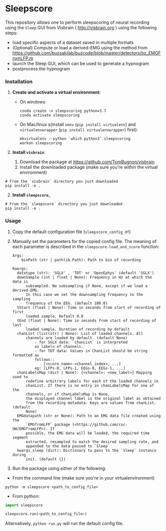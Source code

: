 # Sleepscore

This repository allows one to perform sleepscoring of neural recording using the
`Sleep` GUI from Visbrain ( <http://visbrain.org> ) using the following steps:

-   load specific aspects of a dataset saved in multiple formats
-   (Optional) Compute or load a derived-EMG using the method from <https://github.com/buzsakilab/buzcode/blob/master/detectors/bz_EMGFromLFP.m>
-   launch the Sleep GUI, which can be used to generate a hypnogram
-   postprocess the hypnogram

### Installation

1.  __Create and activate a virtual environment__:

    -   On windows: 

        ```
        conda create -n sleepscoring python=3.7
        conda activate sleepscoring
        ```

    -   On Mac/linux s(install `venv` (`pip install virtualenv`) and `virtualenvwrapper` (`pip install virtualenvwrapper`) first): 

        ```
        mkvirtualenv --python `which python3` sleepscoring
        workon sleepscoring
        ```

1.  __Install `visbrain`__:

    1.  Download the package at <https://github.com/TomBugnon/visbrain>
    1.  Install the downloaded package (make sure you're within the virtual environment)

```
# From the `visbrain` directory you just downloaded
pip install -e .
```
2.  __Install `sleepscore`___

```
# From the `sleepscore` directory you just downloaded
pip install -e .
```


### Usage

1.  Copy the default configuration file (`sleepscore_config_df`)

2.  Manually set the parameters for the copied config file. The meaning of each
parameter is described in the `sleepscore.load_and_score` function:


      ```
      Args:
          binPath (str | pathlib.Path): Path to bin of recording

      Kwargs:
        datatype (str): 'SGLX' , 'TDT' or 'OpenEphys' (default 'SGLX')
        downSample (int | float | None): Frequency in Hz at which the data is
            subsampled. No subsampling if None, except if we load a derived-EMG.
            In this case we set the downsampling frequency to the sampling
            frequency of the EEG. (default 100.0)
        tStart (float | None): Time in seconds from start of recording of first
            loaded sample. Default 0.0
        tEnd (float | None): Time in seconds from start of recording of last
            loaded sample. Duration of recording by default
        chanList (list(str) | None): List of loaded channels. All
            channels are loaded by default. (default None)
                - for SGLX data: `chanList` is interpreted
                as labels of channels.
                - for TDT data: Values in ChanList should be string formatted as
                follows::
                    [<score_name>-<channel_index>, ...]
                eg: [LFPs-0, LFPs-1, EEGs-0, EEGs-1, ...]
        chanLabelsMap (dict | None): {<channel>: <new_label>} Mapping used to
            redefine arbitrary labels for each of the loaded channels in
            chanList. If there is no entry in chanLabelsMap for one of the
            channels, or if chanLabelsMap is None,
            the displayed channel label is the original label as obtained
            from the recording metadata. Keys are values from chanList. (default
            None)
        EMGdatapath (str or None): Path to an EMG data file created using the
            `EMGfromLFP` package (<https://github.com/csc-UW/EMGfromLFP>). If
            possible, the EMG data will be loaded, the required time segment
            extracted, resampled to match the desired sampling rate, and
            appended to the data passed to `Sleep`
        kwargs_sleep (dict): Dictionary to pass to the `Sleep` instance during
            init. (default {})
      ```


1.  Run the package using either of the following:


- From the command line (make sure you're in your virtualenvironment)
  
`python -m sleepscore <path_to_config_file>`

- From python:

```python
import sleepscore

sleepscore.run(<path_to_config_file>)
```

Alternatively, `python run.py` will run the default config file.
